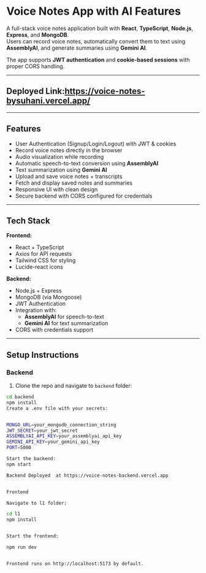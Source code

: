 # Voice Notes App with AI Features

A full-stack voice notes application built with **React**, **TypeScript**, **Node.js**, **Express**, and **MongoDB**.  
Users can record voice notes, automatically convert them to text using **AssemblyAI**, and generate summaries using **Gemini AI**.  

The app supports **JWT authentication** and **cookie-based sessions** with proper CORS handling.

---

## Deployed Link:https://voice-notes-bysuhani.vercel.app/

---
## Features

- User Authentication (Signup/Login/Logout) with JWT & cookies
- Record voice notes directly in the browser
- Audio visualization while recording
- Automatic speech-to-text conversion using **AssemblyAI**
- Text summarization using **Gemini AI**
- Upload and save voice notes + transcripts
- Fetch and display saved notes and summaries
- Responsive UI with clean design
- Secure backend with CORS configured for credentials

---

## Tech Stack

**Frontend:**
- React + TypeScript
- Axios for API requests
- Tailwind CSS for styling
- Lucide-react icons

**Backend:**
- Node.js + Express
- MongoDB (via Mongoose)
- JWT Authentication
- Integration with:
  - **AssemblyAI** for speech-to-text
  - **Gemini AI** for text summarization
- CORS with credentials support

---

## Setup Instructions

### Backend

1. Clone the repo and navigate to `backend` folder:

```bash
cd backend
npm install
Create a .env file with your secrets:


MONGO_URL=your_mongodb_connection_string
JWT_SECRET=your_jwt_secret
ASSEMBLYAI_API_KEY=your_assemblyai_api_key
GEMINI_API_KEY=your_gemini_api_key
PORT=5000

Start the backend:
npm start

Backend Deployed  at https://voice-notes-backend.vercel.app


Frontend

Navigate to l1 folder:

cd l1
npm install


Start the frontend:

npm run dev


Frontend runs on http://localhost:5173 by default.

